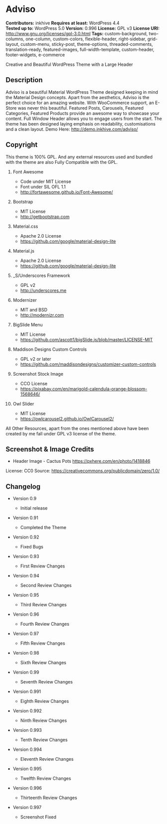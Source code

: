 # Adviso

**Contributors:** inkhive
**Requires at least:** WordPress 4.4  
**Tested up to:** WordPress 5.0
**Version:** 0.996
**License:** GPL v3
**License URI:** http://www.gnu.org/licenses/gpl-3.0.html
**Tags:** custom-background, two-columns, one-column, custom-colors, flexible-header, right-sidebar, grid-layout, custom-menu, sticky-post, theme-options, threaded-comments, translation-ready, featured-images, full-width-template, custom-header, footer-widgets, e-commerce

Creative and Beautiful WordPress Theme with a Large Header

## Description

Adviso is a beautiful Material WordPress Theme designed keeping in mind the Material Design concepts. Apart from the aesthetics, Adviso is the perfect choice for an amazing website. With WooCommerce support, an E-Store was never this beautiful. Featured Posts, Carousels, Featured Categories, Featured Products provide an awesome way to showcase your content. Full Window Header allows you to engage users from the start. The theme has been designed laying emphasis on readability, customisations and a clean layout.
Demo Here: http://demo.inkhive.com/adviso/


## Copyright


This theme is 100% GPL. And any external resources used and bundled with the theme are also Fully Compatible with the GPL.

1. Font Awesome
	- Code under MIT License
	- Font under SIL OFL 1.1
	- http://fortawesome.github.io/Font-Awesome/
	
2. Bootstrap
	- MIT License
	- http://getbootstrap.com
	
3. Material.css
	- Apache 2.0 License
	- https://github.com/google/material-design-lite
	
4. Material.js
	- Apache 2.0 License
	- https://github.com/google/material-design-lite

5. _S/Underscores Framework
	- GPL v2
	- http://underscores.me

6. Modernizer 			
	- MIT and BSD
	- http://modernizr.com
	
7. BigSlide Menu
    - MIT License
    - https://github.com/ascott1/bigSlide.js/blob/master/LICENSE-MIT	
	
8. Maddison Designs Custom Controls
	- GPL v2 or later
	- https://github.com/maddisondesigns/customizer-custom-controls
	
9. Screenshot Stock Image
	- CCO License
	- https://pixabay.com/en/marigold-calendula-orange-blossom-1568646/
	
10. Owl Slider
	- MIT License
	- https://owlcarousel2.github.io/OwlCarousel2/
     
	
All Other Resources, apart from the ones mentioned above have been created by me fall under GPL v3 license of the theme.	

## Screenshot & Image Credits

* Header Image - Cactus Pots
https://pxhere.com/en/photo/1418846

License: CC0
Source: https://creativecommons.org/publicdomain/zero/1.0/	

## Changelog

- Version 0.9
  * Initial release
  
- Version 0.91
  * Completed the Theme
  
- Version 0.92
  * Fixed Bugs
  
- Version 0.93
  * First Review Changes
  
- Version 0.94
  * Second Review Changes
  
- Version 0.95
  * Third Review Changes
  
- Version 0.96
  * Fourth Review Changes
  
- Version 0.97
  * Fifth Review Changes
  
- Version 0.98
  * Sixth Review Changes
  
- Version 0.99
  * Seventh Review Changes
  
- Version 0.991
  * Eighth Review Changes
  
- Version 0.992
  * Ninth Review Changes
  
- Version 0.993 
  * Tenth Review Changes
  
- Version 0.994
  * Eleventh Review Changes
  
- Version 0.995
  * Twelfth Review Changes
  
- Version 0.996
  * Thirteenth Review Changes
  
- Version 0.997
  * Screenshot Fixed